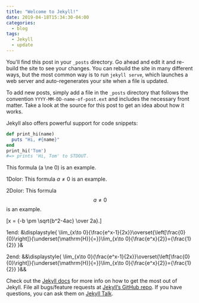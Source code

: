 ```yaml
---
title: "Welcome to Jekyll!"
date: 2019-04-18T15:34:30-04:00
categories:
  - blog
tags:
  - Jekyll
  - update
---
```


You'll find this post in your `_posts` directory. Go ahead and edit it and re-build the site to see your changes. You can rebuild the site in many different ways, but the most common way is to run `jekyll serve`, which launches a web server and auto-regenerates your site when a file is updated.

To add new posts, simply add a file in the `_posts` directory that follows the convention `YYYY-MM-DD-name-of-post.ext` and includes the necessary front matter. Take a look at the source for this post to get an idea about how it works.

Jekyll also offers powerful support for code snippets:

```ruby
def print_hi(name)
  puts "Hi, #{name}"
end
print_hi('Tom')
#=> prints 'Hi, Tom' to STDOUT.
```

This formula \(a \ne 0\) is an example.

1Dolor: 
This formula $\displaystyle{ a \ne 0 }$ is an example.

2Dolor: 
This formula $$\displaystyle{ a \ne 0 }$$ is an example.

\[x = {-b \pm \sqrt{b^2-4ac} \over 2a}.\]

1end: 
&\displaystyle{ \lim_{x\to 0}{\frac{e^x-1}{2x}}\overset{\left[\frac{0}{0}\right]}{\underset{\mathrm{H}}{=}}\lim_{x\to 0}{\frac{e^x}{2}}={\frac{1}{2}} }&

2end: 
&&\displaystyle{ \lim_{x\to 0}{\frac{e^x-1}{2x}}\overset{\left[\frac{0}{0}\right]}{\underset{\mathrm{H}}{=}}\lim_{x\to 0}{\frac{e^x}{2}}={\frac{1}{2}} }&&

Check out the [Jekyll docs][jekyll-docs] for more info on how to get the most out of Jekyll. File all bugs/feature requests at [Jekyll’s GitHub repo][jekyll-gh]. If you have questions, you can ask them on [Jekyll Talk][jekyll-talk].

[jekyll-docs]: https://jekyllrb.com/docs/home
[jekyll-gh]:   https://github.com/jekyll/jekyll
[jekyll-talk]: https://talk.jekyllrb.com/

